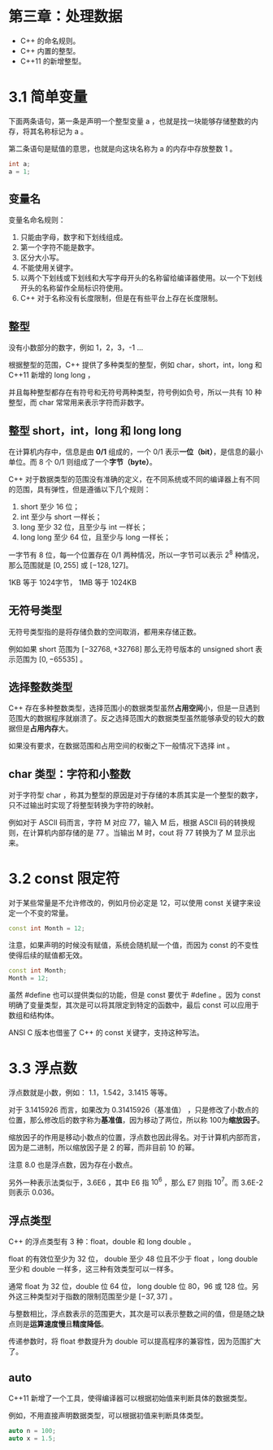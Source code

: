 # 第三章：处理数据
* C++ 的命名规则。
* C++ 内置的整型。
* C++11 的新增整型。

# 3.1 简单变量

下面两条语句，第一条是声明一个整型变量 a ，也就是找一块能够存储整数的内存，将其名称标记为 a 。

第二条语句是赋值的意思，也就是向这块名称为 a 的内存中存放整数 1 。

```cpp
int a;
a = 1;
```

## 变量名

变量名命名规则：

1. 只能由字母，数字和下划线组成。
2. 第一个字符不能是数字。
3. 区分大小写。
4. 不能使用关键字。
5. 以两个下划线或下划线和大写字母开头的名称留给编译器使用。以一个下划线开头的名称留作全局标识符使用。
6. C++ 对于名称没有长度限制，但是在有些平台上存在长度限制。

## 整型

没有小数部分的数字，例如 1，2，3，-1 ...

根据整型的范围，C++ 提供了多种类型的整型，例如 char，short，int，long 和 C++11 新增的 long long ，

并且每种整型都存在有符号和无符号两种类型，符号例如负号，所以一共有 10 种整型，而 char 常常用来表示字符而非数字。

## 整型 short，int，long 和 long long

在计算机内存中，信息是由 **0/1** 组成的，一个 0/1 表示**一位（bit）**，是信息的最小单位。而 8 个 0/1 则组成了一个**字节（byte）**。

C++ 对于数据类型的范围没有准确的定义，在不同系统或不同的编译器上有不同的范围，具有弹性，但是遵循以下几个规则：

1. short 至少 16 位；
2. int 至少与 short 一样长；
3. long 至少 32 位，且至少与 int 一样长；
4. long long 至少 64 位，且至少与 long 一样长；

一字节有 8 位，每一个位置存在 0/1 两种情况，所以一字节可以表示 $2^8$ 种情况，那么范围就是 $[0,255]$ 或 $[-128,127]$。

1KB 等于 1024字节， 1MB 等于 1024KB 

## 无符号类型

无符号类型指的是将存储负数的空间取消，都用来存储正数。

例如如果 short 范围为 $[-32768,+32768]$ 那么无符号版本的 unsigned short 表示范围为 $[0,-65535]$ 。

## 选择整数类型

C++ 存在多种整数类型，选择范围小的数据类型虽然**占用空间**小，但是一旦遇到范围大的数据程序就崩溃了。反之选择范围大的数据类型虽然能够承受的较大的数据但是**占用内存**大。

如果没有要求，在数据范围和占用空间的权衡之下一般情况下选择 int 。

## char 类型：字符和小整数

对于字符型 char ，称其为整型的原因是对于存储的本质其实是一个整型的数字，只不过输出时实现了将整型转换为字符的映射。

例如对于 ASCII 码而言，字符 M 对应 77，输入 M 后，根据 ASCII 码的转换规则，在计算机内部存储的是 77 。当输出 M 时，cout 将 77 转换为了 M 显示出来。

# 3.2 const 限定符

对于某些常量是不允许修改的，例如月份必定是 12，可以使用 const 关键字来设定一个不变的常量。

```cpp
const int Month = 12;
```

注意，如果声明的时候没有赋值，系统会随机赋一个值，而因为 const 的不变性使得后续的赋值都无效。

```cpp
const int Month;
Month = 12;
```

虽然 #define 也可以提供类似的功能，但是 const 要优于 #define 。因为 const 明确了变量类型，其次是可以将其限定到特定的函数中，最后 const 可以应用于数组和结构体。

ANSI C 版本也借鉴了 C++ 的 const 关键字，支持这种写法。

# 3.3 浮点数

浮点数就是小数，例如： 1.1，1.542，3.1415 等等。

对于 3.1415926 而言，如果改为 0.31415926（基准值） ，只是修改了小数点的位置，那么修改后的数字称为**基准值**，因为移动了两位，所以称 100为**缩放因子**。

缩放因子的作用是移动小数点的位置，浮点数也因此得名。对于计算机内部而言，因为是二进制，所以缩放因子是 2 的幂，而非目前 10 的幂。

注意 8.0 也是浮点数，因为存在小数点。

另外一种表示法类似于，3.6E6 ，其中 E6 指 $10^6$ ，那么 E7 则指 $10^7$。而 3.6E-2 则表示 $0.036$。

## 浮点类型

C++ 的浮点类型有 3 种：float，double 和 long double 。

float 的有效位至少为 32 位， double 至少 48 位且不少于 float ，long double 至少和 double 一样多，这三种有效类型可以一样多。

通常 float 为 32 位，double 位 64 位， long double 位 80，96 或 128 位。另外这三种类型对于指数的限制范围至少是 $[-37,37]$ 。

与整数相比，浮点数表示的范围更大，其次是可以表示整数之间的值，但是随之缺点则是**运算速度慢**且**精度降低**。

传递参数时，将 float 参数提升为 double 可以提高程序的兼容性，因为范围扩大了。

## auto

C++11 新增了一个工具，使得编译器可以根据初始值来判断具体的数据类型。

例如，不用直接声明数据类型，可以根据初值来判断具体类型。
```cpp
auto n = 100;
auto x = 1.5;
```

